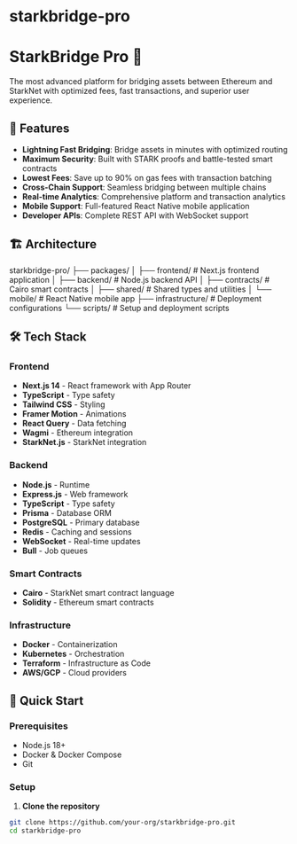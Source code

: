 # starkbridge-pro

# StarkBridge Pro 🌉

The most advanced platform for bridging assets between Ethereum and StarkNet with optimized fees, fast transactions, and superior user experience.

## 🚀 Features

- **Lightning Fast Bridging**: Bridge assets in minutes with optimized routing
- **Maximum Security**: Built with STARK proofs and battle-tested smart contracts
- **Lowest Fees**: Save up to 90% on gas fees with transaction batching
- **Cross-Chain Support**: Seamless bridging between multiple chains
- **Real-time Analytics**: Comprehensive platform and transaction analytics
- **Mobile Support**: Full-featured React Native mobile application
- **Developer APIs**: Complete REST API with WebSocket support

## 🏗️ Architecture

starkbridge-pro/
├── packages/
│   ├── frontend/          # Next.js frontend application
│   ├── backend/           # Node.js backend API
│   ├── contracts/         # Cairo smart contracts
│   ├── shared/           # Shared types and utilities
│   └── mobile/           # React Native mobile app
├── infrastructure/       # Deployment configurations
└── scripts/             # Setup and deployment scripts

## 🛠️ Tech Stack

### Frontend
- **Next.js 14** - React framework with App Router
- **TypeScript** - Type safety
- **Tailwind CSS** - Styling
- **Framer Motion** - Animations
- **React Query** - Data fetching
- **Wagmi** - Ethereum integration
- **StarkNet.js** - StarkNet integration

### Backend
- **Node.js** - Runtime
- **Express.js** - Web framework
- **TypeScript** - Type safety
- **Prisma** - Database ORM
- **PostgreSQL** - Primary database
- **Redis** - Caching and sessions
- **WebSocket** - Real-time updates
- **Bull** - Job queues

### Smart Contracts
- **Cairo** - StarkNet smart contract language
- **Solidity** - Ethereum smart contracts

### Infrastructure
- **Docker** - Containerization
- **Kubernetes** - Orchestration
- **Terraform** - Infrastructure as Code
- **AWS/GCP** - Cloud providers

## 🚀 Quick Start

### Prerequisites

- Node.js 18+
- Docker & Docker Compose
- Git

### Setup

1. **Clone the repository**
```bash
git clone https://github.com/your-org/starkbridge-pro.git
cd starkbridge-pro


